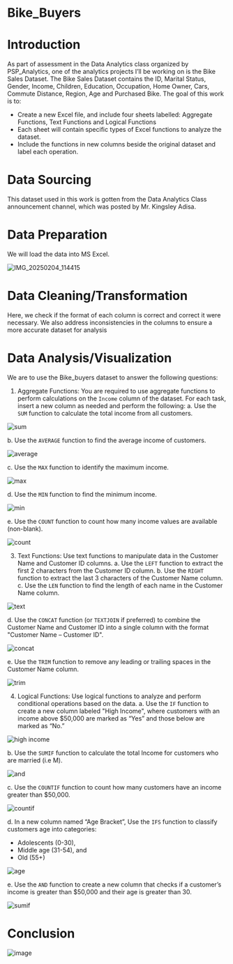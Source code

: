# Bike_Buyers

# Introduction
As part of assessment in the Data Analytics class organized by PSP_Analytics, one of the analytics projects I’ll be working on is the Bike Sales Dataset. The Bike Sales Dataset contains the ID, Marital Status, Gender, Income, Children, Education, Occupation, Home Owner, Cars, Commute Distance, Region, Age and Purchased Bike. The goal of this work is to:
  - Create a new Excel file, and include four sheets labelled: Aggregate Functions, Text Functions and Logical Functions
  - Each sheet will contain specific types of Excel functions to analyze the dataset.
  - Include the functions in new columns beside the original dataset and label each operation.
  
# Data Sourcing
This dataset used in this work is gotten from the Data Analytics Class announcement channel, which was posted by Mr. Kingsley Adisa.

# Data Preparation
We will load the data into MS Excel.

  ![IMG_20250204_114415](https://github.com/user-attachments/assets/3faa8866-0551-485a-9daf-e85012ea2df0)


# Data Cleaning/Transformation
Here, we check if the format of each column is correct and correct it were necessary. We also address inconsistencies in the columns to ensure a more accurate dataset for analysis

# Data Analysis/Visualization
We are to use the Bike_buyers dataset to answer the following questions:

1. Aggregate Functions: You are required to use aggregate functions to perform calculations on the
`Income` column of the dataset. For each task, insert a new column as needed and perform the
following:
  a. Use the `SUM` function to calculate the total income from all customers.

  ![sum](https://github.com/user-attachments/assets/4f16d924-74d8-46a2-a472-69fa0f5b0f59)


  b. Use the `AVERAGE` function to find the average income of customers.

   ![average](https://github.com/user-attachments/assets/074f667b-7677-41c3-bfff-983d5d182674)

  c. Use the `MAX` function to identify the maximum income.

   ![max](https://github.com/user-attachments/assets/4a78779a-caaf-44d4-be36-d8ad5925a5e4)

  d. Use the `MIN` function to find the minimum income.

   ![min](https://github.com/user-attachments/assets/90a3239e-8af9-47bd-9d50-23d77e22477c)

  e. Use the `COUNT` function to count how many income values are available (non-blank).

   ![count](https://github.com/user-attachments/assets/61e7194a-2bef-4bf4-b9bd-e1b2e559f557)

3. Text Functions: Use text functions to manipulate data in the Customer Name and Customer ID
columns.
  a. Use the `LEFT` function to extract the first 2 characters from the Customer ID column.
  b. Use the `RIGHT` function to extract the last 3 characters of the Customer Name column.
  c. Use the `LEN` function to find the length of each name in the Customer Name column.

  ![text](https://github.com/user-attachments/assets/f7f21e61-308f-43e1-84a8-22eb50172ef7)

        
  d. Use the `CONCAT` function (or `TEXTJOIN` if preferred) to combine the Customer Name and
  Customer ID into a single column with the format "Customer Name – Customer ID".

   ![concat](https://github.com/user-attachments/assets/311faf16-00b9-42d1-97f1-20fb88da1201)

  e. Use the `TRIM` function to remove any leading or trailing spaces in the Customer Name
column.

   ![trim](https://github.com/user-attachments/assets/97d5783a-83e7-4ab6-970b-85f58c74beab)

4. Logical Functions: Use logical functions to analyze and perform conditional operations based on
the data.
  a. Use the `IF` function to create a new column labeled "High Income", where customers with an income above $50,000 are marked as “Yes” and those below are marked as “No.”

  ![high income](https://github.com/user-attachments/assets/68a62f21-defb-4ce3-8f64-98febbfddd86)

  b. Use the `SUMIF` function to calculate the total Income for customers who are married (i.e M).

  ![and](https://github.com/user-attachments/assets/977398f5-e96a-4547-8658-b5ea6d6cf975)

  c. Use the `COUNTIF` function to count how many customers have an income greater than $50,000.

  ![countif](https://github.com/user-attachments/assets/890a24e5-c300-40bb-ac98-4c2ad07a46d2)


  d. In a new column named “Age Bracket”, Use the `IFS` function to classify customers age into categories:
  - Adolescents (0-30),
  - Middle age (31-54), and
  - Old (55+)
   
   ![age](https://github.com/user-attachments/assets/bd08925f-61eb-4f30-98eb-d15a620aa67c)

  e. Use the `AND` function to create a new column that checks if a customer’s income is greater than $50,000 and their age is greater than 30.

   ![sumif](https://github.com/user-attachments/assets/797ce99e-7444-49bf-ad61-450ca2f4d430)

# Conclusion

   ![image](https://github.com/user-attachments/assets/114e7331-e48f-4c4b-80f8-a82af7c92827)
